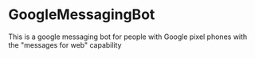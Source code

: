 # GoogleMessagingBot
This is a google messaging bot for people with Google pixel phones with the "messages for web" capability
